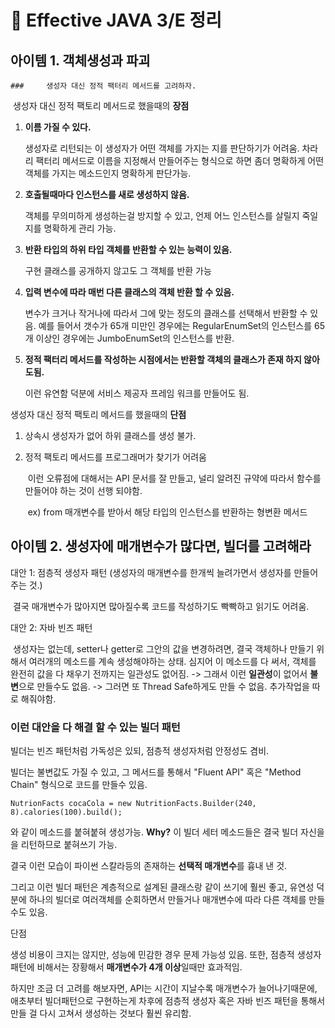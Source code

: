# 📇 Effective JAVA 3/E 정리

## 아이템 1. 객체생성과 파괴

	### 	생성자 대신 정적 팩터리 메서드를 고려하자.	

​		생성자 대신 정적 팩토리 메서드로 했을때의 **장점**

1. **이름 가질 수 있다.**

   생성자로 리턴되는 이 생성자가 어떤 객체를 가지는 지를 판단하기가 어려움.  차라리 팩터리 메서드로 이름을 지정해서 만들어주는 형식으로 하면 좀더 명확하게 어떤 객체를 가지는 메소드인지 명확하게 판단가능.

2. **호출될때마다 인스턴스를 새로 생성하지 않음.** 

   객체를 무의미하게 생성하는걸 방지할 수 있고, 언제 어느 인스턴스를 살릴지 죽일지를 명확하게 관리 가능. 

3. **반환 타입의 하위 타입 객체를 반환할 수 있는 능력이 있음.**

   구현 클래스를 공개하지 않고도 그 객체를 반환 가능

4. **입력 변수에 따라 매번 다른 클래스의 객체 반환 할 수 있음.**

   변수가 크거나 작거나에 따라서 그에 맞는 정도의 클래스를 선택해서 반환할 수 있음. 예를 들어서 갯수가 65개 미만인 경우에는 RegularEnumSet의 인스턴스를 65개 이상인 경우에는 JumboEnumSet의 인스턴스를 반환.

5. **정적 팩터리 메서드를 작성하는 시점에서는 반환할 객체의 클래스가 존재 하지 않아도됨.**

   이런 유연함 덕분에 서비스 제공자 프레임 워크를 만들어도 됨. 

생성자 대신 정적 팩토리 메서드를 했을때의 **단점**

1. 상속시 생성자가 없어 하위 클래스를 생성 불가.

2. 정적 팩토리 메서드를 프로그래머가 찾기가 어려움 

   ​	이런 오류점에 대해서는 API 문서를 잘 만들고, 널리 알려진 규약에 따라서 함수를 만들어야 하는 것이 선행 되야함.

   ​	ex) from 매개변수를 받아서 해당 타입의 인스턴스를 반환하는 형변환 메서드



## 아이템 2. 생성자에 매개변수가 많다면, 빌더를 고려해라

대안 1: 점층적 생성자 패턴 (생성자의 매개변수를 한개씩 늘려가면서 생성자를 만들어주는 것.)

​	 결국 매개변수가 많아지면 많아질수록 코드를 작성하기도 빡빡하고 읽기도 어려움.

대안 2: 자바 빈즈 패턴

​	생성자는 없는데, setter나 getter로 그안의 값을 변경하려면, 결국 객체하나 만들기 위해서 여러개의 메소드를 계속 생성해야하는 상태. 심지어 이 메소드를 다 써서, 객체를 완전히 값을 다 채우기 전까지는 일관성도 없어짐.  -> 그래서 이런 **일관성**이 없어서 **불변**으로 만들수도 없음. -> 그러면 또 Thread Safe하게도 만들 수 없음. 추가작업을 따로 해줘야함.

### 이런 대안을 다 해결 할 수 있는 빌더 패턴

빌더는 빈즈 패턴처럼 가독성은 있되, 점층적 생성자처럼 안정성도 겸비. 

빌더는 불변값도 가질 수 있고, 그 메서드를 통해서 "Fluent API" 혹은 "Method Chain" 형식으로 코드를 만들수 있음.

`NutrionFacts cocaCola = new NutritionFacts.Builder(240, 8).calories(100).build();`

와 같이 메소드를 붙혀붙혀 생성가능. **Why?** 이 빌더 세터 메소드들은 결국 빌더 자신을을 리턴하므로 붙혀쓰기 가능. 

결국 이런 모습이 파이썬 스칼라등의 존재하는  **선택적 매개변수**를 흉내 낸 것.  

그리고 이런 빌더 패턴은 계층적으로 설계된 클래스랑 같이 쓰기에 훨씬 좋고, 유연성 덕분에 하나의 빌더로 여러객체를 순회하면서 만들거나 매개변수에 따라 다른 객체를 만들 수도 있음.

단점

생성 비용이 크지는 않지만, 성능에 민감한 경우 문제 가능성 있음. 또한, 점층적 생성자 패턴에 비해서는 장황해서 **매개변수가 4개 이상**일때만 효과적임.

하지만 조금 더 고려를 해보자면, API는 시간이 지날수록 매개변수가 늘어나기때문에, 애초부터 빌더패턴으로 구현하는게 차후에 점층적 생성자 혹은 자바 빈즈 패턴을 통해서 만들 걸 다시 고쳐서 생성하는 것보다 훨씬 유리함. 

